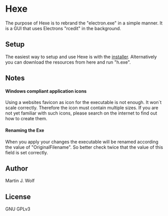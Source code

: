 # Hexe

The purpose of Hexe is to rebrand the "electron.exe" in a simple manner. It is a GUI that uses Electrons "rcedit" in the background.

## Setup

The easiest way to setup and use Hexe is with the [installer](http://www.martinwolf.info/products/hexe/hexe.zip). Alternatively you can download the resources from here and run "h.exe".

## Notes

#### Windows compliant application icons

Using a websites favicon as icon for the executable is not enough. It won´t scale correctly. Therefore the icon must contain multiple sizes. If you are not yet familiar with such icons, please search on the internet to find out how to create them.

#### Renaming the Exe

When you apply your changes the executable will be renamed according the value of "OriginalFilename". So better check twice that the value of this field is set correctly.

## Author

Martin J. Wolf

## License

GNU GPLv3
